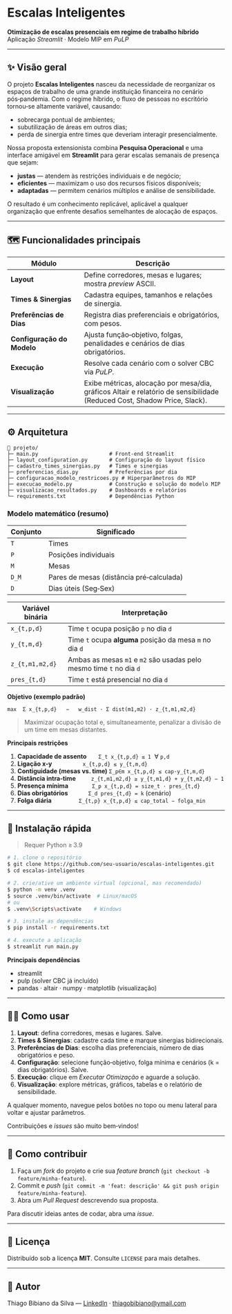 # Escalas Inteligentes

**Otimização de escalas presenciais em regime de trabalho híbrido**\
Aplicação *Streamlit* · Modelo MIP em *PuLP*

---

## ✨ Visão geral

O projeto **Escalas Inteligentes** nasceu da necessidade de reorganizar os espaços de trabalho de uma grande instituição financeira no cenário pós‑pandemia. Com o regime híbrido, o fluxo de pessoas no escritório tornou‑se altamente variável, causando:

- sobrecarga pontual de ambientes;
- subutilização de áreas em outros dias;
- perda de sinergia entre times que deveriam interagir presencialmente.

Nossa proposta extensionista combina **Pesquisa Operacional** e uma interface amigável em **Streamlit** para gerar escalas semanais de presença que sejam:

- **justas** — atendem às restrições individuais e de negócio;
- **eficientes** — maximizam o uso dos recursos físicos disponíveis;
- **adaptadas** — permitem cenários múltiplos e análise de sensibilidade.

O resultado é um conhecimento replicável, aplicável a qualquer organização que enfrente desafios semelhantes de alocação de espaços.

---

## 🗺️ Funcionalidades principais

| Módulo                     | Descrição                                                                                                                |
| -------------------------- | ------------------------------------------------------------------------------------------------------------------------ |
| **Layout**                 | Define corredores, mesas e lugares; mostra *preview* ASCII.                                                              |
| **Times & Sinergias**      | Cadastra equipes, tamanhos e relações de sinergia.                                                                       |
| **Preferências de Dias**   | Registra dias preferenciais e obrigatórios, com pesos.                                                                   |
| **Configuração do Modelo** | Ajusta função‑objetivo, folgas, penalidades e cenários de dias obrigatórios.                                             |
| **Execução**               | Resolve cada cenário com o solver CBC via *PuLP*.                                                                        |
| **Visualização**           | Exibe métricas, alocação por mesa/dia, gráficos Altair e relatório de sensibilidade (Reduced Cost, Shadow Price, Slack). |

---

## ⚙️ Arquitetura

```
📂 projeto/
├─ main.py                       # Front‑end Streamlit
├─ layout_configuration.py       # Configuração do layout físico
├─ cadastro_times_sinergias.py   # Times e sinergias
├─ preferencias_dias.py          # Preferências por dia
├─ configuracao_modelo_restricoes.py # Hiperparâmetros do MIP
├─ execucao_modelo.py            # Construção e solução do modelo MIP
├─ visualizacao_resultados.py    # Dashboards e relatórios
└─ requirements.txt              # Dependências Python
```

### Modelo matemático (resumo)

| Conjunto | Significado                              |
| -------- | ---------------------------------------- |
| `T`      | Times                                    |
| `P`      | Posições individuais                     |
| `M`      | Mesas                                    |
| `D_M`    | Pares de mesas (distância pré‑calculada) |
| `D`      | Dias úteis (Seg‑Sex)                     |

| Variável binária | Interpretação                                                        |
| ---------------- | -------------------------------------------------------------------- |
| `x_{t,p,d}`      | Time `t` ocupa posição `p` no dia `d`                                |
| `y_{t,m,d}`      | Time `t` ocupa **alguma** posição da mesa `m` no dia `d`             |
| `z_{t,m1,m2,d}`  | Ambas as mesas `m1` e `m2` são usadas pelo mesmo time `t` no dia `d` |
| `pres_{t,d}`     | Time `t` está presencial no dia `d`                                  |

**Objetivo (exemplo padrão)**

```
max  Σ x_{t,p,d}   −   w_dist · Σ dist(m1,m2) · z_{t,m1,m2,d}
```

> Maximizar ocupação total e, simultaneamente, penalizar a divisão de um time em mesas distantes.

**Principais restrições**

1. **Capacidade de assento**       `Σ_t x_{t,p,d} ≤ 1`  ∀ `p,d`
2. **Ligação x‑y**                  `x_{t,p,d} ≤ y_{t,m,d}`
3. **Contiguidade (mesas vs. time)** `Σ_p∈m x_{t,p,d} ≤ cap·y_{t,m,d}`
4. **Distância intra‑time**         `z_{t,m1,m2,d} ≥ y_{t,m1,d} + y_{t,m2,d} − 1`
5. **Presença mínima**              `Σ_p x_{t,p,d} = size_t · pres_{t,d}`
6. **Dias obrigatórios**            `Σ_d pres_{t,d} = k` (cenário)
7. **Folga diária**                `Σ_{t,p} x_{t,p,d} ≤ cap_total − folga_min`

---

## 🚀 Instalação rápida

> Requer Python ≥ 3.9

```bash
# 1. clone o repositório
$ git clone https://github.com/seu‑usuario/escalas‑inteligentes.git
$ cd escalas‑inteligentes

# 2. crie/ative um ambiente virtual (opcional, mas recomendado)
$ python -m venv .venv
$ source .venv/bin/activate  # Linux/macOS
# ou
$ .venv\Scripts\activate    # Windows

# 3. instale as dependências
$ pip install -r requirements.txt

# 4. execute a aplicação
$ streamlit run main.py
```

**Principais dependências**

- streamlit
- pulp  (solver CBC já incluído)
- pandas · altair · numpy · matplotlib (visualização)

---

## 🏃‍♀️ Como usar

1. **Layout**: defina corredores, mesas e lugares. Salve.
2. **Times & Sinergias**: cadastre cada time e marque sinergias bidirecionais.
3. **Preferências de Dias**: escolha dias preferenciais, número de dias obrigatórios e peso.
4. **Configuração**: selecione função‑objetivo, folga mínima e cenários (k = dias obrigatórios). Salve.
5. **Execução**: clique em *Executar Otimização* e aguarde a solução.
6. **Visualização**: explore métricas, gráficos, tabelas e o relatório de sensibilidade.

A qualquer momento, navegue pelos botões no topo ou menu lateral para voltar e ajustar parâmetros.

Contribuições e *issues* são muito bem‑vindos!

---

## 🤝 Como contribuir

1. Faça um *fork* do projeto e crie sua *feature branch* (`git checkout -b feature/minha‑feature`).
2. Commit e *push* (`git commit -m 'feat: descrição' && git push origin feature/minha‑feature`).
3. Abra um *Pull Request* descrevendo sua proposta.

Para discutir ideias antes de codar, abra uma *issue*.

---

## 📝 Licença

Distribuído sob a licença **MIT**. Consulte `LICENSE` para mais detalhes.

---

## 👤 Autor

Thiago Bibiano da Silva — [LinkedIn]([https://www.linkedin.com/in/thiagobibiano](https://www.linkedin.com/in/thiago-bibiano-da-silva-510b3b15b/)) · [thiagobibiano@ymail.com](mailto\:thiagobibiano@ymail.com)


